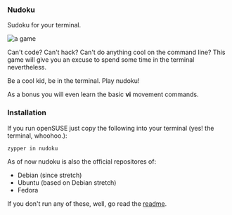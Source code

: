 ### Nudoku
Sudoku for your terminal.

![a game](http://i.imgur.com/IZU2TRU.png)

Can't code? Can't hack? Can't do anything cool on the command line?
This game will give you an excuse to spend some time in the terminal nevertheless.

Be a cool kid, be in the terminal. Play nudoku!

As a bonus you will even learn the basic **vi** movement commands.

### Installation

If you run openSUSE just copy the following into your terminal (yes! the terminal, whoohoo.):

`zypper in nudoku`

As of now nudoku is also the official repositores of:
* Debian (since stretch)
* Ubuntu (based on Debian stretch)
* Fedora

If you don't run any of these, well, go read the [readme](https://github.com/jubalh/nudoku/blob/master/README.md).
